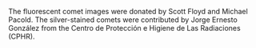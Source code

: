 The fluorescent comet images were donated by Scott Floyd and Michael Pacold. The silver-stained comets were contributed by Jorge Ernesto González from the Centro de Protección e Higiene de Las Radiaciones (CPHR).
